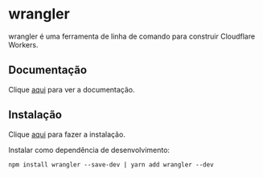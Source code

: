 # wrangler

wrangler é uma ferramenta de linha de comando para construir Cloudflare Workers.

## Documentação

Clique [aqui](https://github.com/cloudflare/wrangler2) para ver a documentação.

## Instalação

Clique [aqui](https://www.npmjs.com/package/wrangler) para fazer a instalação.

Instalar como dependência de desenvolvimento:

```
npm install wrangler --save-dev | yarn add wrangler --dev
```